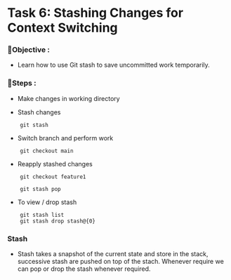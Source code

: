 
# Task 6: Stashing Changes for Context Switching


### 🎯Objective :

- Learn how to use Git stash to save uncommitted work temporarily.

### 📝Steps :

* Make changes in working directory

* Stash changes

```
    git stash
```

* Switch branch and perform work

```
    git checkout main
```

* Reapply stashed changes

```
    git checkout feature1

    git stash pop
```

* To view / drop stash

```
    git stash list
    git stash drop stash@{0}
```

### Stash

- Stash takes a snapshot of the current state and store in the stack, successive stash are pushed on top of the stach. Whenever require we can pop or drop the stash whenever required.